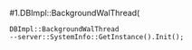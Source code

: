 #1.DBImpl::BackgroundWalThread(

```
DBImpl::BackgroundWalThread
--server::SystemInfo::GetInstance().Init();
```